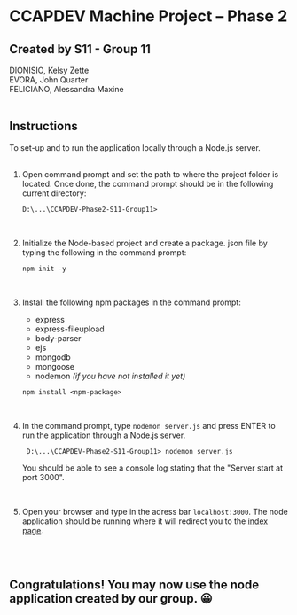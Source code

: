 # **CCAPDEV Machine Project – Phase 2**
## Created by S11 - **Group 11**
DIONISIO, Kelsy Zette  
EVORA, John Quarter  
FELICIANO, Alessandra Maxine  
<br />

## **Instructions**
To set-up and to run the application locally through a Node.js server.  
<br />

1. Open command prompt and set the path to where the project folder is located. Once done, the command prompt should be in the following current directory:
    ```
    D:\...\CCAPDEV-Phase2-S11-Group11>
    ```
<br />

2. Initialize the Node-based project and create a package. json file by typing the following in the command prompt:
    ```
    npm init -y
    ```
<br />


3. Install the following npm packages in the command prompt:
    * express
    * express-fileupload
    * body-parser
    * ejs
    * mongodb
    * mongoose
    * nodemon  _(if you have not installed it yet)_
    
    ```
    npm install <npm-package>
    ```
<br />


4.  In the command prompt, type `nodemon server.js` and press ENTER to run the application through a Node.js server.
    ```
     D:\...\CCAPDEV-Phase2-S11-Group11> nodemon server.js
    ```

    You should be able to see a console log stating that the "Server start at port 3000".

<br />


5. Open your browser and type in the adress bar `localhost:3000`. The node application should be running where it will redirect you to the 
[index page](https://drive.google.com/file/d/1hy_yHFG2GjJmMsLAtRvNxn-9PCwxs6Qs/view?usp=share_link "Google Drive").

<br /><br />

## **Congratulations!** You may now use the node application created by our group. 😀
